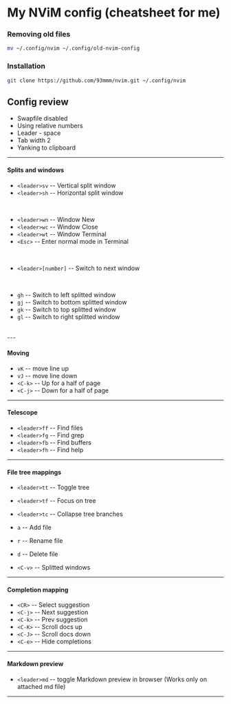 # My NViM config (cheatsheet for me)

### Removing old files
```bash
mv ~/.config/nvim ~/.config/old-nvim-config 
```

### Installation
```bash
git clone https://github.com/93mmm/nvim.git ~/.config/nvim
```

## Config review

- Swapfile disabled
- Using relative numbers
- Leader - space
- Tab width 2
- Yanking to clipboard
---

#### Splits and windows
- `<leader>sv` -- Vertical split window
- `<leader>sh` -- Horizontal split window
<br>

- `<leader>wn` -- Window New
- `<leader>wc` -- Window Close
- `<leader>wt` -- Window Terminal
- `<Esc>`      -- Enter normal mode in Terminal
<br>

- `<leader>[number]` -- Switch to next window
<br>

- `gh` -- Switch to left splitted window
- `gj` -- Switch to bottom splitted window
- `gk` -- Switch to top splitted window
- `gl` -- Switch to right splitted window
<br>
---

#### Moving
- `vK` -- move line up
- `vJ` -- move line down 
- `<C-k>` -- Up for a half of page
- `<C-j>` -- Down for a half of page
---

#### Telescope
- `<leader>ff` -- Find files
- `<leader>fg` -- Find grep
- `<leader>fb` -- Find buffers
- `<leader>fh` -- Find help
---

#### File tree mappings
- `<leader>tt` -- Toggle tree
- `<leader>tf` -- Focus on tree
- `<leader>tc` -- Collapse tree branches

- `a` -- Add file
- `r` -- Rename file
- `d` -- Delete file
- `<C-v>` -- Splitted windows
---

#### Completion mapping
- `<CR>`  -- Select suggestion
- `<C-j>` -- Next suggestion
- `<C-k>` -- Prev suggestion
- `<C-K>` -- Scroll docs up
- `<C-J>` -- Scroll docs down
- `<C-e>` -- Hide completions
---

#### Markdown preview
- `<leader>md` -- toggle Markdown preview in browser (Works only on attached md file)
---
